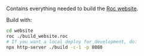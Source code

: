 Contains everything needed to build the [Roc website](http://www.roc-lang.org/).

Build with:
```sh
cd website
roc ./build_website.roc
# If you want a local deploy for development, do:
npx http-server ./build -c-1 -p 8080
```
